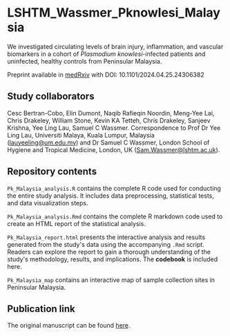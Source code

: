 # LSHTM_Wassmer_Pknowlesi_Malaysia

We investigated circulating levels of brain injury, inflammation, and vascular biomarkers in a cohort of *Plasmodium knowlesi*-infected patients and uninfected, healthy controls from Peninsular Malaysia.

Preprint available in [medRxiv](https://www.medrxiv.org/content/10.1101/2024.04.25.24306382v1) with DOI: 10.1101/2024.04.25.24306382 


## Study collaborators

Cesc Bertran-Cobo, Elin Dumont, Naqib Rafieqin Noordin, Meng-Yee Lai, Chris Drakeley, William Stone, Kevin KA Tetteh, Chris Drakeley, Sanjeev Krishna, Yee Ling Lau, Samuel C Wassmer. Correspondence to Prof Dr Yee Ling Lau, Universiti Malaya, Kuala Lumpur, Malaysia (lauyeeling@um.edu.my) and Dr Samuel C Wassmer, London School of Hygiene and Tropical Medicine, London, UK (Sam.Wassmer@lshtm.ac.uk).


## Repository contents

`Pk_Malaysia_analysis.R` contains the complete R code used for conducting the entire study analysis. It includes data preprocessing, statistical tests, and data visualization steps.

`Pk_Malaysia_analysis.Rmd` contains the complete R markdown code used to create an HTML report of the statistical analysis.

`Pk_Malaysia_report.html` presents the interactive analysis and results generated from the study's data using the accompanying `.Rmd` script. Readers can explore the report to gain a thorough understanding of the study's methodology, results, and implications. The **codebook** is included here.

`Pk_Malaysia_map` contains an interactive map of sample collection sites in Peninsular Malaysia.


## Publication link

The original manuscript can be found [here](https://www.medrxiv.org/content/10.1101/2024.04.25.24306382v1).
